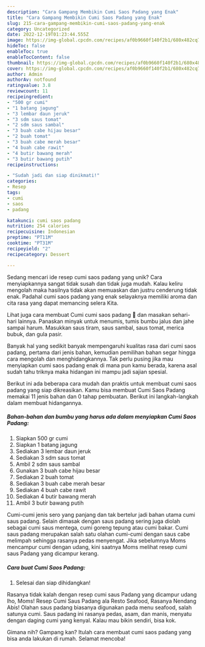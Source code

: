 ```yaml
---
description: "Cara Gampang Membikin Cumi Saos Padang yang Enak"
title: "Cara Gampang Membikin Cumi Saos Padang yang Enak"
slug: 215-cara-gampang-membikin-cumi-saos-padang-yang-enak
category: Uncategorized
date: 2022-12-19T01:23:44.555Z
image: https://img-global.cpcdn.com/recipes/af0b9660f140f2b1/680x482cq70/cumi-saos-padang-foto-resep-utama.jpg
hideToc: false
enableToc: true
enableTocContent: false
thumbnail: https://img-global.cpcdn.com/recipes/af0b9660f140f2b1/680x482cq70/cumi-saos-padang-foto-resep-utama.jpg
cover: https://img-global.cpcdn.com/recipes/af0b9660f140f2b1/680x482cq70/cumi-saos-padang-foto-resep-utama.jpg
author: Admin
authorAv: notfound
ratingvalue: 3.8
reviewcount: 11
recipeingredient:
- "500 gr cumi"
- "1 batang jagung"
- "3 lembar daun jeruk"
- "3 sdm saus tomat"
- "2 sdm saus sambal"
- "3 buah cabe hijau besar"
- "2 buah tomat"
- "3 buah cabe merah besar"
- "4 buah cabe rawit"
- "4 butir bawang merah"
- "3 butir bawang putih"
recipeinstructions:

- "Sudah jadi dan siap dinikmati!"
categories:
- Resep
tags:
- cumi
- saos
- padang

katakunci: cumi saos padang 
nutrition: 254 calories
recipecuisine: Indonesian
preptime: "PT11M"
cooktime: "PT31M"
recipeyield: "2"
recipecategory: Dessert

---
```





Sedang mencari ide resep cumi saos padang yang unik? Cara menyiapkannya sangat tidak susah dan tidak juga mudah. Kalau keliru mengolah maka hasilnya tidak akan memuaskan dan justru cenderung tidak enak. Padahal cumi saos padang yang enak selayaknya memiliki aroma dan cita rasa yang dapat memancing selera Kita.





Lihat juga cara membuat Cumi cumi saos padang 🦑 dan masakan sehari-hari lainnya. Panaskan minyak untuk menumis, tumis bumbu jalus dan jahe sampai harum. Masukkan saus tiram, saus sambal, saus tomat, merica bubuk, dan gula pasir.

Banyak hal yang sedikit banyak mempengaruhi kualitas rasa dari cumi saos padang, pertama dari jenis bahan, kemudian pemilihan bahan segar hingga cara mengolah dan menghidangkannya. Tak perlu pusing jika mau menyiapkan cumi saos padang enak di mana pun kamu berada, karena asal sudah tahu triknya maka hidangan ini mampu jadi sajian spesial.






Berikut ini ada beberapa cara mudah dan praktis untuk membuat cumi saos padang yang siap dikreasikan. Kamu bisa membuat Cumi Saos Padang memakai 11 jenis bahan dan 0 tahap pembuatan. Berikut ini langkah-langkah dalam membuat hidangannya.

<!--inarticleads1-->

##### Bahan-bahan dan bumbu yang harus ada dalam menyiapkan Cumi Saos Padang:

1. Siapkan 500 gr cumi
1. Siapkan 1 batang jagung
1. Sediakan 3 lembar daun jeruk
1. Sediakan 3 sdm saus tomat
1. Ambil 2 sdm saus sambal
1. Gunakan 3 buah cabe hijau besar
1. Sediakan 2 buah tomat
1. Sediakan 3 buah cabe merah besar
1. Sediakan 4 buah cabe rawit
1. Sediakan 4 butir bawang merah
1. Ambil 3 butir bawang putih


Cumi-cumi jenis sero yang panjang dan tak bertelur jadi bahan utama cumi saus padang. Selain dimasak dengan saus padang sering juga diolah sebagai cumi saus mentega, cumi goreng tepung atau cumi bakar. Cumi saus padang merupakan salah satu olahan cumi-cumi dengan saus cabe melimpah sehingga rasanya pedas menyengat. Jika sebelumnya Moms mencampur cumi dengan udang, kini saatnya Moms melihat resep cumi saus Padang yang dicampur kerang. 

<!--inarticleads2-->

##### Cara buat Cumi Saos Padang:


1. Selesai dan siap dihidangkan!

Rasanya tidak kalah dengan resep cumi saus Padang yang dicampur udang lho, Moms! Resep Cumi Saus Padang ala Resto Seafood, Rasanya Nendang Abis! Olahan saus padang biasanya digunakan pada menu seafood, salah satunya cumi. Saus padang ini rasanya pedas, asam, dan manis, menyatu dengan daging cumi yang kenyal. Kalau mau bikin sendiri, bisa kok. 

Gimana nih? Gampang kan? Itulah cara membuat cumi saos padang yang bisa anda lakukan di rumah. Selamat mencoba!
